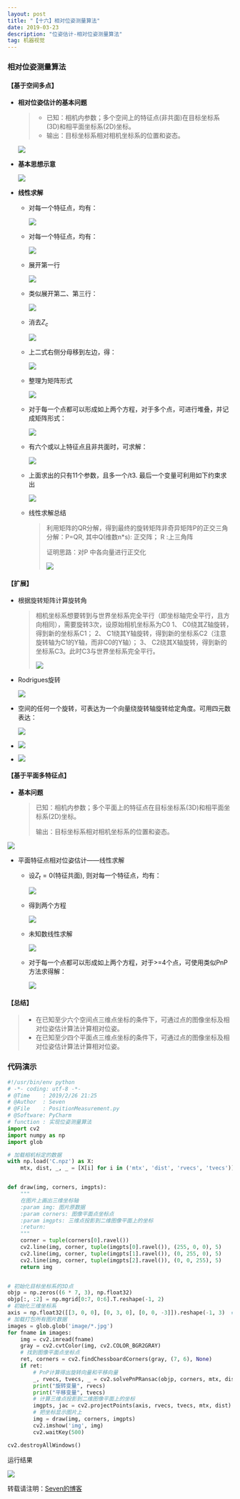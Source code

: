 ```yaml
---
layout: post
title: "【十六】相对位姿测量算法"
date: 2019-03-23
description: "位姿估计-相对位姿测量算法"
tag: 机器视觉
---
```

### 相对位姿测量算法

#### 【基于空间多点】

- **相对位姿估计的基本问题**

  > - 已知：相机内参数；多个空间上的特征点(非共面)在目标坐标系(3D)和相平面坐标系(2D)坐标。
  > - 输出：目标坐标系相对相机坐标系的位置和姿态。

  ![](https://eveseven.oss-cn-shanghai.aliyuncs.com/20190226190648.png)

- **基本思想示意**

  ![](https://eveseven.oss-cn-shanghai.aliyuncs.com/20190226190725.png)

- **线性求解**

  - 对每一个特征点，均有：

    ![](https://eveseven.oss-cn-shanghai.aliyuncs.com/20190226191229.png)

  - 对每一个特征点，均有：

    ![](https://eveseven.oss-cn-shanghai.aliyuncs.com/20190226194028.png)

  - 展开第一行

    ![](https://eveseven.oss-cn-shanghai.aliyuncs.com/20190226194052.png)

  - 类似展开第二、第三行：

    ![](https://eveseven.oss-cn-shanghai.aliyuncs.com/20190226194126.png)

  - 消去$Z_c$

    ![](https://eveseven.oss-cn-shanghai.aliyuncs.com/20190226194214.png)

  - 上二式右侧分母移到左边，得：

    ![](https://eveseven.oss-cn-shanghai.aliyuncs.com/20190226194247.png)

  - 整理为矩阵形式

    ![](https://eveseven.oss-cn-shanghai.aliyuncs.com/20190226194444.png)

  - 对于每一个点都可以形成如上两个方程，对于多个点，可进行堆叠，并记成矩阵形式：

    ![](https://eveseven.oss-cn-shanghai.aliyuncs.com/20190226194513.png)

  - 有六个或以上特征点且非共面时，可求解：

    ![](https://eveseven.oss-cn-shanghai.aliyuncs.com/20190226194611.png)

  - 上面求出的只有11个参数，且多一个/t3. 最后一个变量可利用如下约束求出

    ![](https://eveseven.oss-cn-shanghai.aliyuncs.com/20190226194640.png)

  - 线性求解总结

    > 利用矩阵的QR分解，得到最终的旋转矩阵非奇异矩阵P的正交三角分解：P=QR,  其中Q(维数n*s): 正交阵； R :上三角阵
    >
    > 证明思路：对P 中各向量进行正交化
    >
    > ![](https://eveseven.oss-cn-shanghai.aliyuncs.com/20190226194856.png)

#### 【扩展】

- 根据旋转矩阵计算旋转角

  > 相机坐标系想要转到与世界坐标系完全平行（即坐标轴完全平行，且方向相同），需要旋转3次，设原始相机坐标系为C0
  > 1、 C0绕其Z轴旋转，得到新的坐标系C1；
  > 2、 C1绕其Y轴旋转，得到新的坐标系C2（注意旋转轴为C1的Y轴，而非C0的Y轴）；
  > 3、 C2绕其X轴旋转，得到新的坐标系C3。此时C3与世界坐标系完全平行。
  >
  > ![](https://eveseven.oss-cn-shanghai.aliyuncs.com/20190226220707.png)

- Rodrigues旋转

  ![](https://eveseven.oss-cn-shanghai.aliyuncs.com/20190226220856.png)

- 空间的任何一个旋转，可表达为一个向量绕旋转轴旋转给定角度。可用四元数表达：

  ![](https://eveseven.oss-cn-shanghai.aliyuncs.com/20190226221704.png)

- ![](https://eveseven.oss-cn-shanghai.aliyuncs.com/20190226221722.png)

- ![](https://eveseven.oss-cn-shanghai.aliyuncs.com/20190226221732.png)

#### 【基于平面多特征点】

- **基本问题**

  > 已知：相机内参数；多个平面上的特征点在目标坐标系(3D)和相平面坐标系(2D)坐标。
  >
  > 输出：目标坐标系相对相机坐标系的位置和姿态。

![](https://eveseven.oss-cn-shanghai.aliyuncs.com/20190227151524.png)

- 平面特征点相对位姿估计——线性求解

  - 设$Z_t=0$(特征共面), 则对每一个特征点，均有：

    ![](https://eveseven.oss-cn-shanghai.aliyuncs.com/20190227151704.png)

  - 得到两个方程

    ![](https://eveseven.oss-cn-shanghai.aliyuncs.com/20190227151740.png)

  - 未知数线性求解

    ![](https://eveseven.oss-cn-shanghai.aliyuncs.com/20190227151810.png)

  - 对于每一个点都可以形成如上两个方程，对于>=4个点，可使用类似PnP方法求得解：

    ![](https://eveseven.oss-cn-shanghai.aliyuncs.com/20190227151918.png)

#### 【总结】

> - 在已知至少六个空间点三维点坐标的条件下，可通过点的图像坐标及相对位姿估计算法计算相对位姿。
> - 在已知至少四个平面点三维点坐标的条件下，可通过点的图像坐标及相对位姿估计算法计算相对位姿。

### 代码演示

```python
#!/usr/bin/env python
# -*- coding: utf-8 -*-
# @Time    : 2019/2/26 21:25
# @Author  : Seven
# @File    : PositionMeasurement.py
# @Software: PyCharm
# function : 实现位姿测量算法
import cv2
import numpy as np
import glob

# 加载相机标定的数据
with np.load('C.npz') as X:
    mtx, dist, _, _ = [X[i] for i in ('mtx', 'dist', 'rvecs', 'tvecs')]


def draw(img, corners, imgpts):
    """
    在图片上画出三维坐标轴
    :param img: 图片原数据
    :param corners: 图像平面点坐标点
    :param imgpts: 三维点投影到二维图像平面上的坐标
    :return:
    """
    corner = tuple(corners[0].ravel())
    cv2.line(img, corner, tuple(imgpts[0].ravel()), (255, 0, 0), 5)
    cv2.line(img, corner, tuple(imgpts[1].ravel()), (0, 255, 0), 5)
    cv2.line(img, corner, tuple(imgpts[2].ravel()), (0, 0, 255), 5)
    return img


# 初始化目标坐标系的3D点
objp = np.zeros((6 * 7, 3), np.float32)
objp[:, :2] = np.mgrid[0:7, 0:6].T.reshape(-1, 2)
# 初始化三维坐标系
axis = np.float32([[3, 0, 0], [0, 3, 0], [0, 0, -3]]).reshape(-1, 3)  # 坐标轴
# 加载打包所有图片数据
images = glob.glob('image/*.jpg')
for fname in images:
    img = cv2.imread(fname)
    gray = cv2.cvtColor(img, cv2.COLOR_BGR2GRAY)
    # 找到图像平面点坐标点
    ret, corners = cv2.findChessboardCorners(gray, (7, 6), None)
    if ret:
        # PnP计算得出旋转向量和平移向量
        _, rvecs, tvecs, _ = cv2.solvePnPRansac(objp, corners, mtx, dist)
        print("旋转变量", rvecs)
        print("平移变量", tvecs)
        # 计算三维点投影到二维图像平面上的坐标
        imgpts, jac = cv2.projectPoints(axis, rvecs, tvecs, mtx, dist)
        # 把坐标显示图片上
        img = draw(img, corners, imgpts)
        cv2.imshow('img', img)
        cv2.waitKey(500)

cv2.destroyAllWindows()
```

运行结果

![](https://eveseven.oss-cn-shanghai.aliyuncs.com/20190228221322.png)

转载请注明：[Seven的博客](http://sevenold.github.io)